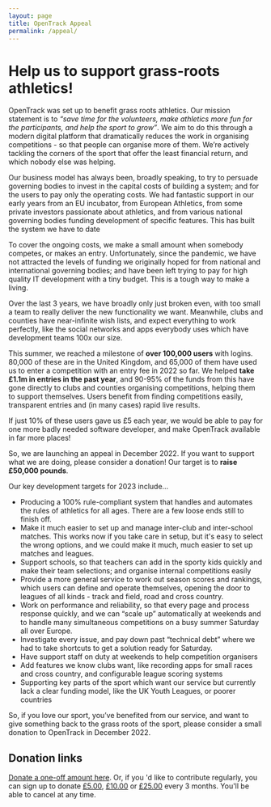 ```yaml
---
layout: page
title: OpenTrack Appeal
permalink: /appeal/
---
```


# Help us to support grass-roots athletics!


OpenTrack was set up to benefit grass roots athletics.  Our mission statement is to *“save time for the volunteers, make athletics more fun for the participants, and help the sport to grow”*. We aim to do this through a modern digital platform that dramatically reduces the work in organising competitions - so that people can organise more of them.   We’re actively tackling the corners of the sport that offer the least financial return, and which nobody else was helping.

Our business model has always been, broadly speaking, to try to persuade governing bodies to invest in the capital costs of building a system; and for the users to pay only the operating costs.  We had fantastic support in our early years from an EU incubator, from European Athletics, from some private investors passionate about athletics, and from various national governing bodies funding development of specific features.  This has built the system we have to date

To cover the ongoing costs, we make a small amount when somebody competes, or makes an entry.  Unfortunately, since the pandemic, we have not attracted the levels of funding we originally hoped for from national and international governing bodies; and have been left trying to pay for high quality IT development with a tiny budget.  This is a tough way to make a living. 

Over the last 3 years, we have broadly only just broken even, with too small a team to really deliver the new functionality we want. Meanwhile, clubs and counties have near-infinite wish lists, and expect everything to work perfectly, like the social networks and apps everybody uses which have development teams 100x our size.

This summer, we reached a milestone of **over 100,000 users** with logins.  80,000 of these are in the United Kingdom, and 65,000 of them have used us to enter a competition with an entry fee in 2022 so far.  We helped **take £1.1m in entries in the past year**, and 90-95% of the funds from this have gone directly to clubs and counties organising competitions, helping them to support themselves.   Users benefit from finding competitions easily, transparent entries and (in many cases) rapid live results.  

If just 10% of these users gave us £5 each year, we would be able to pay for one more badly needed software developer, and make OpenTrack available in far more places!

So, we are launching an appeal in December 2022.  If you want to support what we are doing, please consider a donation! Our target is to **raise £50,000 pounds**.  

Our key development targets for 2023 include… 

 - Producing a 100% rule-compliant system that handles and automates the rules of athletics for all ages. There are a few loose ends still to finish off.
 - Make it much easier to set up and manage inter-club and inter-school matches.  This works now if you take care in setup, but it's easy to select the wrong options, and we could make it much, much easier to set up matches and leagues.
 - Support schools, so that teachers can add in the sporty kids quickly and make their team selections; and organise internal competitions easily
 - Provide a more general service to work out season scores and rankings, which users can define and operate themselves, opening the door to leagues of all kinds - track and field, road and cross country.
 - Work on performance and reliability, so that every page and process response quickly, and we can “scale up” automatically at weekends and to handle many simultaneous competitions on a busy summer Saturday all over Europe.
 - Investigate every issue, and pay down past “technical debt” where we had to take shortcuts to get a solution ready for Saturday. 
 - Have support staff on duty at weekends to help competition organisers
 - Add features we know clubs want, like recording apps for small races and cross country, and configurable league scoring systems
 - Supporting key parts of the sport which want our service but currently lack a clear funding model, like the UK Youth Leagues, or poorer countries 

So, if you love our sport, you’ve benefited from our service, and want to give something back to the grass roots of the sport, please consider a small donation to OpenTrack in December 2022.


## Donation links
[Donate a one-off amount here](https://donate.stripe.com/eVaaIJeNS8OL7044gg). Or, if you 'd like to contribute regularly, you can sign up to donate [£5.00](https://buy.stripe.com/fZe8AB6hm7KH1FK7su), [£10.00](https://buy.stripe.com/6oE5op2165Cz3NSbIL) or [£25.00](https://buy.stripe.com/aEUeYZ0X23urbgk3cg) every 3 months.  You'll be able to cancel at any time.
